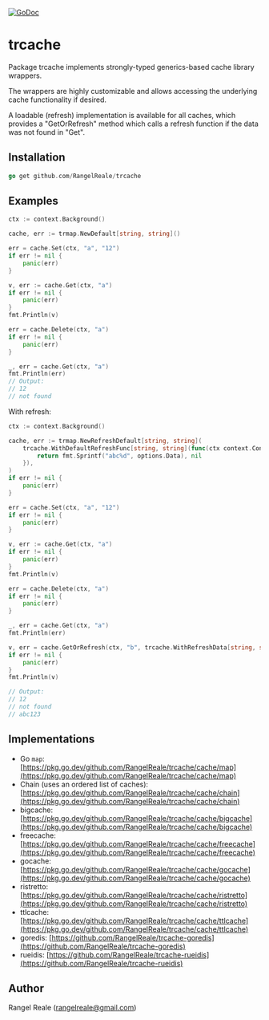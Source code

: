 [![GoDoc](https://godoc.org/github.com/RangelReale/trcache?status.png)](https://godoc.org/github.com/RangelReale/trcache)

trcache
=======

Package trcache implements strongly-typed generics-based cache library wrappers.

The wrappers are highly customizable and allows accessing the underlying cache functionality if desired.

A loadable (refresh) implementation is available for all caches, which provides a "GetOrRefresh" method which
calls a refresh function if the data was not found in "Get".

## Installation

```go
go get github.com/RangelReale/trcache
```

## Examples

```go
ctx := context.Background()

cache, err := trmap.NewDefault[string, string]()

err = cache.Set(ctx, "a", "12")
if err != nil {
    panic(err)
}

v, err := cache.Get(ctx, "a")
if err != nil {
    panic(err)
}
fmt.Println(v)

err = cache.Delete(ctx, "a")
if err != nil {
    panic(err)
}

_, err = cache.Get(ctx, "a")
fmt.Println(err)
// Output:
// 12
// not found
```

With refresh:

```go
ctx := context.Background()

cache, err := trmap.NewRefreshDefault[string, string](
    trcache.WithDefaultRefreshFunc[string, string](func(ctx context.Context, key string, options trcache.RefreshFuncOptions) (string, error) {
        return fmt.Sprintf("abc%d", options.Data), nil
    }),
)
if err != nil {
    panic(err)
}

err = cache.Set(ctx, "a", "12")
if err != nil {
    panic(err)
}

v, err := cache.Get(ctx, "a")
if err != nil {
    panic(err)
}
fmt.Println(v)

err = cache.Delete(ctx, "a")
if err != nil {
    panic(err)
}

_, err = cache.Get(ctx, "a")
fmt.Println(err)

v, err = cache.GetOrRefresh(ctx, "b", trcache.WithRefreshData[string, string](123))
if err != nil {
    panic(err)
}
fmt.Println(v)

// Output:
// 12
// not found
// abc123
```

## Implementations

- Go `map`: [https://pkg.go.dev/github.com/RangelReale/trcache/cache/map](https://pkg.go.dev/github.com/RangelReale/trcache/cache/map)
- Chain (uses an ordered list of caches): [https://pkg.go.dev/github.com/RangelReale/trcache/cache/chain](https://pkg.go.dev/github.com/RangelReale/trcache/cache/chain)
- bigcache: [https://pkg.go.dev/github.com/RangelReale/trcache/cache/bigcache](https://pkg.go.dev/github.com/RangelReale/trcache/cache/bigcache)
- freecache: [https://pkg.go.dev/github.com/RangelReale/trcache/cache/freecache](https://pkg.go.dev/github.com/RangelReale/trcache/cache/freecache)
- gocache: [https://pkg.go.dev/github.com/RangelReale/trcache/cache/gocache](https://pkg.go.dev/github.com/RangelReale/trcache/cache/gocache)
- ristretto: [https://pkg.go.dev/github.com/RangelReale/trcache/cache/ristretto](https://pkg.go.dev/github.com/RangelReale/trcache/cache/ristretto)
- ttlcache: [https://pkg.go.dev/github.com/RangelReale/trcache/cache/ttlcache](https://pkg.go.dev/github.com/RangelReale/trcache/cache/ttlcache)
- goredis: [https://github.com/RangelReale/trcache-goredis](https://github.com/RangelReale/trcache-goredis)
- rueidis: [https://github.com/RangelReale/trcache-rueidis](https://github.com/RangelReale/trcache-rueidis)

## Author

Rangel Reale (rangelreale@gmail.com)
